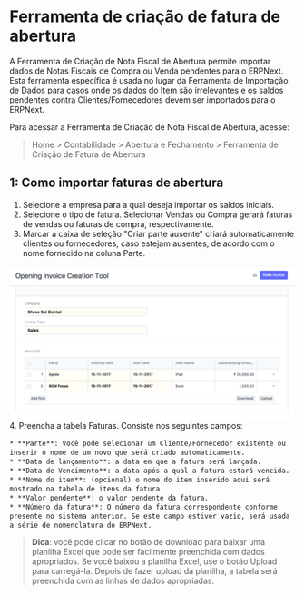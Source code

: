 # Ferramenta de criação de fatura de abertura



A Ferramenta de Criação de Nota Fiscal de Abertura permite importar dados de Notas Fiscais de Compra ou Venda pendentes para o ERPNext. Esta ferramenta específica é usada no lugar da Ferramenta de Importação de Dados para casos onde os dados do Item são irrelevantes e os saldos pendentes contra Clientes/Fornecedores devem ser importados para o ERPNext.


Para acessar a Ferramenta de Criação de Nota Fiscal de Abertura, acesse:


> Home > Contabilidade > Abertura e Fechamento > Ferramenta de Criação de Fatura de Abertura


## 1: Como importar faturas de abertura


1. Selecione a empresa para a qual deseja importar os saldos iniciais.
2. Selecione o tipo de fatura. Selecionar Vendas ou Compra gerará faturas de vendas ou faturas de compra, respectivamente.
3. Marcar a caixa de seleção "Criar parte ausente" criará automaticamente clientes ou fornecedores, caso estejam ausentes, de acordo com o nome fornecido na coluna Parte.


![Ferramenta de criação de fatura de abertura](/files/opening-invoice-creation-tool.png)
4. Preencha a tabela Faturas. Consiste nos seguintes campos:


	* **Parte**: Você pode selecionar um Cliente/Fornecedor existente ou inserir o nome de um novo que será criado automaticamente.
	* **Data de lançamento**: a data em que a fatura será lançada.
	* **Data de Vencimento**: a data após a qual a fatura estará vencida.
	* **Nome do item**: (opcional) o nome do item inserido aqui será mostrado na tabela de itens da fatura.
	* **Valor pendente**: o valor pendente da fatura.
	* **Número da fatura**: O número da fatura correspondente conforme presente no sistema anterior. Se este campo estiver vazio, será usada a série de nomenclatura do ERPNext.


> **Dica**: você pode clicar no botão de download para baixar uma planilha Excel que pode ser facilmente preenchida com dados apropriados. Se você baixou a planilha Excel, use o botão Upload para carregá-la. Depois de fazer upload da planilha, a tabela será preenchida com as linhas de dados apropriadas.



